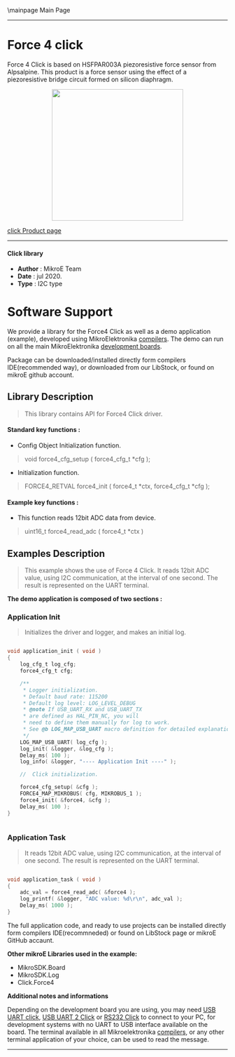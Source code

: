 \mainpage Main Page
 
---
# Force 4 click

Force 4 Click is based on HSFPAR003A piezoresistive force sensor from Alpsalpine. This product is a force sensor using the effect of a piezoresistive bridge circuit formed on silicon diaphragm.

<p align="center">
  <img src="https://download.mikroe.com/images/click_for_ide/force4_click.png" height=300px>
</p>


[click Product page](https://www.mikroe.com/force-4-click)

---


#### Click library 

- **Author**        : MikroE Team
- **Date**          : jul 2020.
- **Type**          : I2C type


# Software Support

We provide a library for the Force4 Click 
as well as a demo application (example), developed using MikroElektronika 
[compilers](https://shop.mikroe.com/compilers). 
The demo can run on all the main MikroElektronika [development boards](https://shop.mikroe.com/development-boards).

Package can be downloaded/installed directly form compilers IDE(recommended way), or downloaded from our LibStock, or found on mikroE github account. 

## Library Description

> This library contains API for Force4 Click driver.

#### Standard key functions :

- Config Object Initialization function.
> void force4_cfg_setup ( force4_cfg_t *cfg ); 
 
- Initialization function.
> FORCE4_RETVAL force4_init ( force4_t *ctx, force4_cfg_t *cfg );


#### Example key functions :

- This function reads 12bit ADC data from device.
> uint16_t force4_read_adc ( force4_t *ctx )


## Examples Description

> This example shows the use of Force 4 Click.
> It reads 12bit ADC value, using I2C communication,
> at the interval of one second. 
> The result is represented on the UART terminal.

**The demo application is composed of two sections :**

### Application Init 

> Initializes the driver and logger, and makes an initial log.

```c

void application_init ( void )
{
    log_cfg_t log_cfg;
    force4_cfg_t cfg;

    /** 
     * Logger initialization.
     * Default baud rate: 115200
     * Default log level: LOG_LEVEL_DEBUG
     * @note If USB_UART_RX and USB_UART_TX 
     * are defined as HAL_PIN_NC, you will 
     * need to define them manually for log to work. 
     * See @b LOG_MAP_USB_UART macro definition for detailed explanation.
     */
    LOG_MAP_USB_UART( log_cfg );
    log_init( &logger, &log_cfg );
    Delay_ms( 100 );
    log_info( &logger, "---- Application Init ----" );

    //  Click initialization.

    force4_cfg_setup( &cfg );
    FORCE4_MAP_MIKROBUS( cfg, MIKROBUS_1 );
    force4_init( &force4, &cfg );
    Delay_ms( 100 );
}
  
```

### Application Task

> It reads 12bit ADC value, using I2C communication,
> at the interval of one second.
> The result is represented on the UART terminal.

```c

void application_task ( void )
{
    adc_val = force4_read_adc( &force4 );
    log_printf( &logger, "ADC value: %d\r\n", adc_val );
    Delay_ms( 1000 );
}

```

The full application code, and ready to use projects can be  installed directly form compilers IDE(recommneded) or found on LibStock page or mikroE GitHub accaunt.

**Other mikroE Libraries used in the example:** 

- MikroSDK.Board
- MikroSDK.Log
- Click.Force4

**Additional notes and informations**

Depending on the development board you are using, you may need 
[USB UART click](https://shop.mikroe.com/usb-uart-click), 
[USB UART 2 Click](https://shop.mikroe.com/usb-uart-2-click) or 
[RS232 Click](https://shop.mikroe.com/rs232-click) to connect to your PC, for 
development systems with no UART to USB interface available on the board. The 
terminal available in all Mikroelektronika 
[compilers](https://shop.mikroe.com/compilers), or any other terminal application 
of your choice, can be used to read the message.



---
